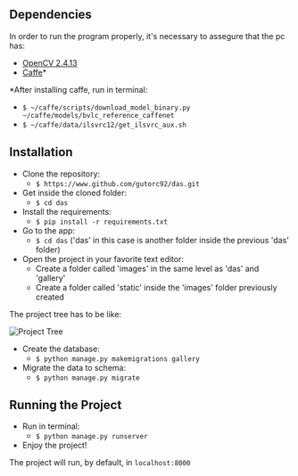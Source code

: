 ## Dependencies
In order to run the program properly, it's necessary to assegure that the pc has:
- [OpenCV 2.4.13](http://opencv.org/downloads.html)
- [Caffe](http://caffe.berkeleyvision.org/installation.html)*

*After installing caffe, run in terminal:
  - `$ ~/caffe/scripts/download_model_binary.py ~/caffe/models/bvlc_reference_caffenet`
  - `$ ~/caffe/data/ilsvrc12/get_ilsvrc_aux.sh`
  
## Installation
- Clone the repository: 
  - `$ https://www.github.com/gutorc92/das.git`
- Get inside the cloned folder: 
  - `$ cd das`
- Install the requirements: 
  - `$ pip install -r requirements.txt`
- Go to the app: 
  - `$ cd das` ('das' in this case is another folder inside the previous 'das' folder)
- Open the project in your favorite text editor:
  - Create a folder called 'images' in the same level as 'das' and 'gallery'
  - Create a folder called 'static' inside the 'images' folder previously created

The project tree has to be like:

![Project Tree](https://raw.githubusercontent.com/wiki/gutorc92/das/project_tree.png) 

- Create the database: 
  - `$ python manage.py makemigrations gallery`
- Migrate the data to schema: 
  - `$ python manage.py migrate`
  
## Running the Project
- Run in terminal:
  - `$ python manage.py runserver`
- Enjoy the project!
  
The project will run, by default, in `localhost:8000`

